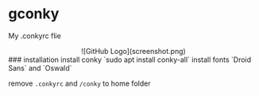 # gconky
My .conkyrc flie

<div align="center">
![GitHub Logo](screenshot.png)
</div>
### installation
install conky `sudo apt install conky-all`
install fonts `Droid Sans` and `Oswald`

remove `.conkyrc` and  `/conky` to home folder
